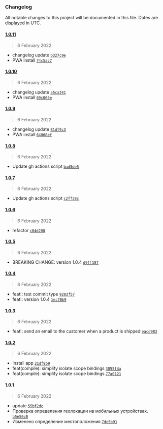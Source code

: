 ### Changelog

All notable changes to this project will be documented in this file. Dates are displayed in UTC.

#### [1.0.11](https://github.com/rodionbgd/weather_test/compare/1.0.10...1.0.11)

> 6 February 2022

- changelog update [`b327c9e`](https://github.com/rodionbgd/weather_test/commit/b327c9ec5a18ec29576ed80bd2bdceaa2577cee3)
- PWA install [`74c5ac7`](https://github.com/rodionbgd/weather_test/commit/74c5ac726129ded4b8fb86cc1fab611fd3f641e3)

#### [1.0.10](https://github.com/rodionbgd/weather_test/compare/1.0.9...1.0.10)

> 6 February 2022

- changelog update [`a5ca341`](https://github.com/rodionbgd/weather_test/commit/a5ca3418d39025280d1ac3fdc73a2ff5ef8c9c42)
- PWA install [`09c005e`](https://github.com/rodionbgd/weather_test/commit/09c005e366d0b7f4ad050519f88a803714ef92b7)

#### [1.0.9](https://github.com/rodionbgd/weather_test/compare/1.0.8...1.0.9)

> 6 February 2022

- changelog update [`81df9c3`](https://github.com/rodionbgd/weather_test/commit/81df9c3c9e72e864a9c8fa457a0023014a0fbd83)
- PWA install [`64068ef`](https://github.com/rodionbgd/weather_test/commit/64068efaa1d7659cb726e9924967e75985c48659)

#### [1.0.8](https://github.com/rodionbgd/weather_test/compare/1.0.7...1.0.8)

> 6 February 2022

- Update gh actions script [`bad5de5`](https://github.com/rodionbgd/weather_test/commit/bad5de54612a5a543a61f82e7cacff736e299d0f)

#### [1.0.7](https://github.com/rodionbgd/weather_test/compare/1.0.6...1.0.7)

> 6 February 2022

- Update gh actions script [`c2ff38c`](https://github.com/rodionbgd/weather_test/commit/c2ff38c3099fadba15fa734d845a3c4db90b2440)

#### [1.0.6](https://github.com/rodionbgd/weather_test/compare/1.0.5...1.0.6)

> 6 February 2022

- refactor [`c04d208`](https://github.com/rodionbgd/weather_test/commit/c04d208c92e89ea580328100f5dd8b0d1af0d539)

#### [1.0.5](https://github.com/rodionbgd/weather_test/compare/1.0.4...1.0.5)

> 6 February 2022

- BREAKING CHANGE: version 1.0.4 [`d9ff187`](https://github.com/rodionbgd/weather_test/commit/d9ff18742a974eaf3341e7c6d53fa089d3a1b0b6)

#### [1.0.4](https://github.com/rodionbgd/weather_test/compare/1.0.3...1.0.4)

> 6 February 2022

- feat!: test commit type [`9282f57`](https://github.com/rodionbgd/weather_test/commit/9282f5780092bd7ab875dae3c5d5c760d2b7e90c)
- feat!: version 1.0.4 [`1ec70b9`](https://github.com/rodionbgd/weather_test/commit/1ec70b9e006b6ac5963701af94aeda70791f25e4)

#### [1.0.3](https://github.com/rodionbgd/weather_test/compare/1.0.2...1.0.3)

> 6 February 2022

- feat!: send an email to the customer when a product is shipped [`eacd983`](https://github.com/rodionbgd/weather_test/commit/eacd983f28738857b9a78142e28cdc287231ab5d)

#### [1.0.2](https://github.com/rodionbgd/weather_test/compare/1.0.1...1.0.2)

> 6 February 2022

- Install app [`21df8b9`](https://github.com/rodionbgd/weather_test/commit/21df8b99506a15a1ba1bd42fbbb1c9f67bbfd687)
- feat(compile): simplify isolate scope bindings [`3055f4a`](https://github.com/rodionbgd/weather_test/commit/3055f4acd60613a5aaac107ae111e0559d64ebae)
- feat(compile): simplify isolate scope bindings [`77a0121`](https://github.com/rodionbgd/weather_test/commit/77a01217feae1a7f49e357634b904132c87890f4)

#### 1.0.1

> 6 February 2022

- update [`55bf2dc`](https://github.com/rodionbgd/weather_test/commit/55bf2dc884b4c4048b95761c3b99a7c3c1d6fffd)
- Проверка определения геолокации на мобильных устройствах. [`b5e56c0`](https://github.com/rodionbgd/weather_test/commit/b5e56c0c512f193b2a1008dd3be25d40c1c16588)
- Изменено определение местоположения [`7dc5b91`](https://github.com/rodionbgd/weather_test/commit/7dc5b915a3565d3bc3500f630ce8866a82e6ac70)
